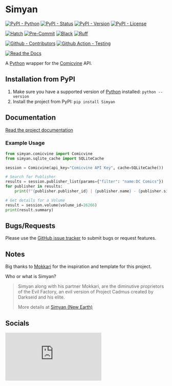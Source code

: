 # Simyan

[![PyPI - Python](https://img.shields.io/pypi/pyversions/Simyan.svg?logo=Python&label=Python&style=flat-square)](https://pypi.python.org/pypi/Simyan/)
[![PyPI - Status](https://img.shields.io/pypi/status/Simyan.svg?logo=Python&label=Status&style=flat-square)](https://pypi.python.org/pypi/Simyan/)
[![PyPI - Version](https://img.shields.io/pypi/v/Simyan.svg?logo=Python&label=Version&style=flat-square)](https://pypi.python.org/pypi/Simyan/)
[![PyPI - License](https://img.shields.io/pypi/l/Simyan.svg?logo=Python&label=License&style=flat-square)](https://opensource.org/licenses/GPL-3.0)

[![Hatch](https://img.shields.io/badge/Packaging-Hatch-4051b5?style=flat-square)](https://github.com/pypa/hatch)
[![Pre-Commit](https://img.shields.io/badge/Pre--Commit-Enabled-informational?style=flat-square&logo=pre-commit)](https://github.com/pre-commit/pre-commit)
[![Black](https://img.shields.io/badge/Code--Style-Black-000000?style=flat-square)](https://github.com/psf/black)
[![Ruff](https://img.shields.io/badge/Linter-Ruff-informational?style=flat-square)](https://github.com/charliermarsh/ruff)

[![Github - Contributors](https://img.shields.io/github/contributors/Metron-Project/Simyan.svg?logo=Github&label=Contributors&style=flat-square)](https://github.com/Metron-Project/Simyan/graphs/contributors)
[![Github Action - Testing](https://img.shields.io/github/actions/workflow/status/Metron-Project/Simyan/testing.yaml?branch=main&logo=Github&label=Testing&style=flat-square)](https://github.com/Metron-Project/Simyan/actions/workflows/testing.yaml)

[![Read the Docs](https://img.shields.io/readthedocs/simyan?label=Read-the-Docs&logo=Read-the-Docs&style=flat-square)](https://simyan.readthedocs.io/en/latest/?badge=latest)

A [Python](https://www.python.org/) wrapper for the [Comicvine](https://comicvine.gamespot.com/api/) API.

## Installation from PyPI

1. Make sure you have a supported version of [Python](https://www.python.org/) installed: `python --version`
2. Install the project from PyPI: `pip install Simyan`

## Documentation

[Read the project documentation](https://simyan.readthedocs.io/en/latest/?badge=latest)

### Example Usage

```python
from simyan.comicvine import Comicvine
from simyan.sqlite_cache import SQLiteCache

session = Comicvine(api_key="Comicvine API Key", cache=SQLiteCache())

# Search for Publisher
results = session.publisher_list(params={"filter": "name:DC Comics"})
for publisher in results:
    print(f"{publisher.publisher_id} | {publisher.name} - {publisher.site_url}")

# Get details for a Volume
result = session.volume(volume_id=26266)
print(result.summary)
```

## Bugs/Requests

Please use the [GitHub issue tracker](https://github.com/Metron-Project/Simyan/issues) to submit bugs or request features.

## Notes

Big thanks to [Mokkari](https://github.com/Metron-Project/mokkari) for the inspiration and template for this project.

Who or what is Simyan?

> Simyan along with his partner Mokkari, are the diminutive proprietors of the Evil Factory, an evil version of Project Cadmus created by Darkseid and his elite.
>
> More details at [Simyan (New Earth)](<https://dc.fandom.com/wiki/Simyan_(New_Earth)>)

## Socials

[![Social - Matrix](https://img.shields.io/matrix/metron-general:matrix.org?label=Metron%20General&logo=matrix&style=for-the-badge)](https://matrix.to/#/#metron-general:matrix.org)
